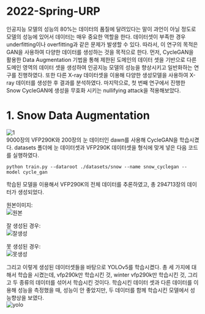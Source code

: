 # 2022-Spring-URP

인공지능 모델의 성능의 80%는 데이터의 품질에 달려있다는 말이 과언이 아닐 정도로 모델의 성능에 있어서 데이터는 매우 중요한 역할을 한다. 데이터셋이 부족한 경우 underfitting이나 overfitting과 같은 문제가 발생할 수 있다. 따라서, 이 연구의 목적은 GAN을 사용하여 다양한 데이터를 생성하는 것을 목적으로 한다. 먼저, CycleGAN을 활용한 Data Augmentation 기법을 통해 제한된 도메인의 데이터 셋을 기반으로 다른 도메인 영역의 데이터 셋을 생성하여 인공지능 모델의 성능을 향상시키고 일반화하는 연구를 진행하였다. 또한 다른 X-ray 데이터셋을 이용해 다양한 생성모델을 사용하여 X-ray 데이터를 생성한 후 결과를 분석하였다. 마지막으로, 첫 번째 연구에서 진행한 Snow CycleGAN에 생성을 무효화 시키는 nullifying attack을 적용해보았다.

# 1. Snow Data Augmentation

![1](https://user-images.githubusercontent.com/64757426/173103132-0c282f4c-fd17-4a68-aae5-20eed8def08e.png)  
9000장의 VFP290K와 200장의 눈 데이터인 dawn를 사용해 CycleGAN을 학습시켰다. datasets 폴더에 눈 데이터셋과 VFP290K 데이터셋을 형식에 맞게 넣은 다음 코드를 실행하였다.
```
python train.py --dataroot ./datasets/snow --name snow_cyclegan --model cycle_gan
```
학습된 모델을 이용해서 VFP290K의 전체 데이터를 추론하였고, 총 294713장의 데이터가 생성되었다.

원본이미지:  
![원본](https://user-images.githubusercontent.com/64757426/173103978-efaae16c-8987-4906-9bad-e52a46d2d45e.png)

잘 생성된 경우:  
![잘생성](https://user-images.githubusercontent.com/64757426/173104086-41b23ed4-1116-4885-91ac-ab04527ab532.png)

못 생성된 경우:  
![못생성](https://user-images.githubusercontent.com/64757426/173104131-93bf7d65-959a-4c7a-9ffc-0fedd387deeb.png)

그리고 이렇게 생성된 데이터셋들을 바탕으로 YOLOv5를 학습시켰다. 총 세 가지에 대해서 학습을 시켰는데, vfp290k만 학습시킨 것, winter vfp290k만 학습시킨 것, 그리고 두 종류의 데이터를 섞어서 학습시킨 것이다. 학습시킨 데이터 셋과 다른 데이터를 이용해 성능을 측정했을 때, 성능이 안 좋았지만, 두 데이터를 함께 학습시킨 모델에서 성능향상을 보였다.   
![yolo](https://user-images.githubusercontent.com/64757426/173105393-7378aa73-ea7b-4e47-964d-14f6f7f06726.png)

